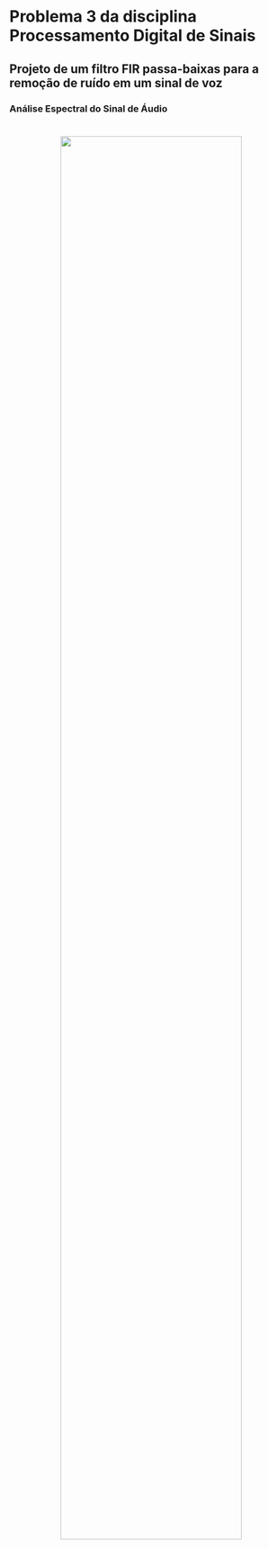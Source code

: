 # Problema 3 da disciplina Processamento Digital de Sinais

## Projeto de um filtro FIR passa-baixas para a remoção de ruído em um sinal de voz

<h3><p><b>Análise Espectral do Sinal de Áudio</b></p></h3> 
<h1 align="center">
  <img alt="" width="80%" height="auto" title="#menu1" src="./imgs/spectral_analisis.png"/>
</h1>
